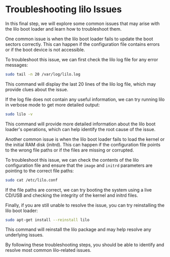# Troubleshooting lilo Issues

In this final step, we will explore some common issues that may arise with the lilo boot loader and learn how to troubleshoot them.

One common issue is when the lilo boot loader fails to update the boot sectors correctly. This can happen if the configuration file contains errors or if the boot device is not accessible.

To troubleshoot this issue, we can first check the lilo log file for any error messages:

```bash
sudo tail -n 20 /var/log/lilo.log
```

This command will display the last 20 lines of the lilo log file, which may provide clues about the issue.

If the log file does not contain any useful information, we can try running lilo in verbose mode to get more detailed output:

```bash
sudo lilo -v
```

This command will provide more detailed information about the lilo boot loader's operations, which can help identify the root cause of the issue.

Another common issue is when the lilo boot loader fails to load the kernel or the initial RAM disk (initrd). This can happen if the configuration file points to the wrong file paths or if the files are missing or corrupted.

To troubleshoot this issue, we can check the contents of the lilo configuration file and ensure that the `image` and `initrd` parameters are pointing to the correct file paths:

```bash
sudo cat /etc/lilo.conf
```

If the file paths are correct, we can try booting the system using a live CD/USB and checking the integrity of the kernel and initrd files.

Finally, if you are still unable to resolve the issue, you can try reinstalling the lilo boot loader:

```bash
sudo apt-get install --reinstall lilo
```

This command will reinstall the lilo package and may help resolve any underlying issues.

By following these troubleshooting steps, you should be able to identify and resolve most common lilo-related issues.
